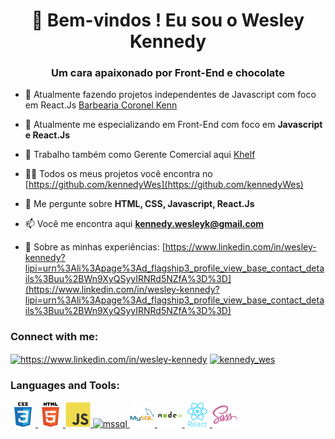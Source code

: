 <h1 align="center">👋 Bem-vindos ! Eu sou o Wesley Kennedy</h1>
<h3 align="center">Um cara apaixonado por Front-End e chocolate</h3>

- 🔭 Atualmente fazendo projetos independentes de Javascript com foco em React.Js [Barbearia Coronel Kenn](http://127.0.0.1:5500/index.html)

- 🌱 Atualmente me especializando em Front-End com foco em **Javascript e React.Js**

- 👯 Trabalho também como Gerente Comercial aqui [Khelf](https://www.khelf.com.br/)

- 👨‍💻 Todos os meus projetos você encontra no [https://github.com/kennedyWes](https://github.com/kennedyWes)

- 💬 Me pergunte sobre **HTML, CSS, Javascript, React.Js**

- 📫 Você me encontra aqui **kennedy.wesleyk@gmail.com**

- 📄 Sobre as minhas experiências: [https://www.linkedin.com/in/wesley-kennedy?lipi=urn%3Ali%3Apage%3Ad_flagship3_profile_view_base_contact_details%3Buu%2BWn9XyQSyyIRNRd5NZfA%3D%3D](https://www.linkedin.com/in/wesley-kennedy?lipi=urn%3Ali%3Apage%3Ad_flagship3_profile_view_base_contact_details%3Buu%2BWn9XyQSyyIRNRd5NZfA%3D%3D)

<h3 align="left">Connect with me:</h3>
<p align="left">
<a href="https://www.linkedin.com/in/wesley-kennedy" target="blank"><img align="center" src="https://raw.githubusercontent.com/rahuldkjain/github-profile-readme-generator/master/src/images/icons/Social/linked-in-alt.svg" alt="https://www.linkedin.com/in/wesley-kennedy" height="30" width="40" /></a>
<a href="https://instagram.com/kennedy_wes" target="blank"><img align="center" src="https://raw.githubusercontent.com/rahuldkjain/github-profile-readme-generator/master/src/images/icons/Social/instagram.svg" alt="kennedy_wes" height="30" width="40" /></a>
</p>

<h3 align="left">Languages and Tools:</h3>
<p align="left"> <a href="https://www.w3schools.com/css/" target="_blank" rel="noreferrer"> <img src="https://raw.githubusercontent.com/devicons/devicon/master/icons/css3/css3-original-wordmark.svg" alt="css3" width="40" height="40"/> </a> <a href="https://www.w3.org/html/" target="_blank" rel="noreferrer"> <img src="https://raw.githubusercontent.com/devicons/devicon/master/icons/html5/html5-original-wordmark.svg" alt="html5" width="40" height="40"/> </a> <a href="https://developer.mozilla.org/en-US/docs/Web/JavaScript" target="_blank" rel="noreferrer"> <img src="https://raw.githubusercontent.com/devicons/devicon/master/icons/javascript/javascript-original.svg" alt="javascript" width="40" height="40"/> </a> <a href="https://www.microsoft.com/en-us/sql-server" target="_blank" rel="noreferrer"> <img src="https://www.svgrepo.com/show/303229/microsoft-sql-server-logo.svg" alt="mssql" width="40" height="40"/> </a> <a href="https://www.mysql.com/" target="_blank" rel="noreferrer"> <img src="https://raw.githubusercontent.com/devicons/devicon/master/icons/mysql/mysql-original-wordmark.svg" alt="mysql" width="40" height="40"/> </a> <a href="https://nodejs.org" target="_blank" rel="noreferrer"> <img src="https://raw.githubusercontent.com/devicons/devicon/master/icons/nodejs/nodejs-original-wordmark.svg" alt="nodejs" width="40" height="40"/> </a> <a href="https://reactjs.org/" target="_blank" rel="noreferrer"> <img src="https://raw.githubusercontent.com/devicons/devicon/master/icons/react/react-original-wordmark.svg" alt="react" width="40" height="40"/> </a> <a href="https://sass-lang.com" target="_blank" rel="noreferrer"> <img src="https://raw.githubusercontent.com/devicons/devicon/master/icons/sass/sass-original.svg" alt="sass" width="40" height="40"/> </a> </p>

